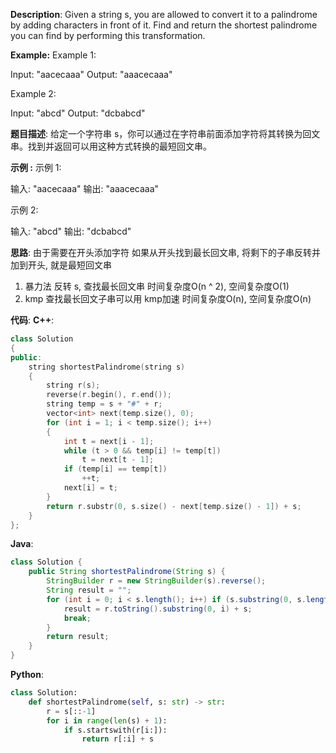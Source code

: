 __Description__:
Given a string s, you are allowed to convert it to a palindrome by adding characters in front of it. Find and return the shortest palindrome you can find by performing this transformation.

__Example:__
Example 1:

Input: "aacecaaa"
Output: "aaacecaaa"

Example 2:

Input: "abcd"
Output: "dcbabcd"

__题目描述__:
给定一个字符串 s，你可以通过在字符串前面添加字符将其转换为回文串。找到并返回可以用这种方式转换的最短回文串。

__示例 :__
示例 1:

输入: "aacecaaa"
输出: "aaacecaaa"

示例 2:

输入: "abcd"
输出: "dcbabcd"

__思路__:
由于需要在开头添加字符
如果从开头找到最长回文串, 将剩下的子串反转并加到开头, 就是最短回文串
1. 暴力法
反转 s, 查找最长回文串
时间复杂度O(n ^ 2), 空间复杂度O(1)
2. kmp
查找最长回文子串可以用 kmp加速
时间复杂度O(n), 空间复杂度O(n)

__代码__:
__C++__:
```C++
class Solution 
{
public:
    string shortestPalindrome(string s) 
    {
        string r(s);
        reverse(r.begin(), r.end());
        string temp = s + "#" + r;
        vector<int> next(temp.size(), 0);
        for (int i = 1; i < temp.size(); i++) 
        {
            int t = next[i - 1];
            while (t > 0 && temp[i] != temp[t])
                t = next[t - 1];
            if (temp[i] == temp[t])
                ++t;
            next[i] = t;
        }
        return r.substr(0, s.size() - next[temp.size() - 1]) + s;
    }
};
```

__Java__:
```Java
class Solution {
    public String shortestPalindrome(String s) {
        StringBuilder r = new StringBuilder(s).reverse();
        String result = "";
        for (int i = 0; i < s.length(); i++) if (s.substring(0, s.length() - i).equals(r.toString().substring(i))) {
            result = r.toString().substring(0, i) + s;
            break;
        } 
        return result;
    }
}
```

__Python__:
```Python
class Solution:
    def shortestPalindrome(self, s: str) -> str:
        r = s[::-1]
        for i in range(len(s) + 1):
            if s.startswith(r[i:]):
                return r[:i] + s
```